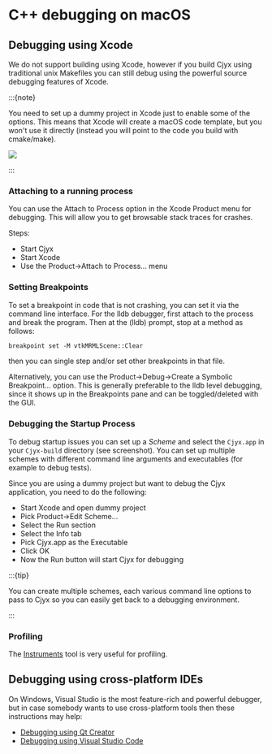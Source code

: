 # C++ debugging on macOS

## Debugging using Xcode

We do not support building using Xcode, however if you build Cjyx using traditional unix Makefiles you can still debug using the powerful source debugging features of Xcode.

:::{note}

You need to set up a dummy project in Xcode just to enable some of the options. This means that Xcode will create a macOS code template, but you won't use it directly (instead you will point to the code you build with cmake/make).

![](https://github.com/Slicer/Slicer/releases/download/docs-resources/debugging_xcode.png)

:::

### Attaching to a running process

You can use the Attach to Process option in the Xcode Product menu for debugging. This will allow you to get browsable stack traces for crashes.

Steps:
- Start Cjyx
- Start Xcode
- Use the Product->Attach to Process... menu

### Setting Breakpoints

To set a breakpoint in code that is not crashing, you can set it via the command line interface.  For the lldb debugger, first attach to the process and break the program.  Then at the (lldb) prompt, stop at a method as follows:

```txt
breakpoint set -M vtkMRMLScene::Clear
```

then you can single step and/or set other breakpoints in that file.

Alternatively, you can use the Product->Debug->Create a Symbolic Breakpoint... option.  This is generally preferable to the lldb level debugging, since it shows up in the Breakpoints pane and can be toggled/deleted with the GUI.

### Debugging the Startup Process

To debug startup issues you can set up a *Scheme* and select the `Cjyx.app` in your `Cjyx-build` directory (see screenshot). You can set up multiple schemes with different command line arguments and executables (for example to debug tests).

Since you are using a dummy project but want to debug the Cjyx application, you need to do the following:

- Start Xcode and open dummy project
- Pick Product->Edit Scheme...
- Select the Run section
- Select the Info tab
- Pick Cjyx.app as the Executable
- Click OK
- Now the Run button will start Cjyx for debugging

:::{tip}

You can create multiple schemes, each various command line options to pass to Cjyx so you can easily get back to a debugging environment.

:::

### Profiling

The [Instruments](https://en.wikipedia.org/wiki/Instruments_%28application%29) tool is very useful for profiling.

## Debugging using cross-platform IDEs

On Windows, Visual Studio is the most feature-rich and powerful debugger, but in case somebody wants to use cross-platform tools then these instructions may help:

- [Debugging using Qt Creator](qtcreatorcpp.md)
- [Debugging using Visual Studio Code](vscodecpp.md)
